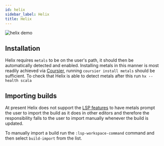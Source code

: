 ```yaml
---
id: helix
sidebar_label: Helix
title: Helix
---
```


![helix demo](https://i.imgur.com/b0sETIY.gif)

## Installation

Helix requires `metals` to be on the user's path, it should then be
automatically detected and enabled. Installing metals in this manner is most
readily achieved via [Coursier](https://get-coursier.io/), running
`coursier install metals` should be sufficient. To check that Helix is able to
detect metals after this run `hx --health scala`

## Importing builds

At present Helix does not support the
[LSP features](https://github.com/helix-editor/helix/issues/4699) to have metals
prompt the user to import the build as it does in other editors and therefore
the responsibility falls to the user to import manually whenever the build is
updated.

To manually import a build run the `:lsp-workspace-command` command and then
select `build-import` from the list.

